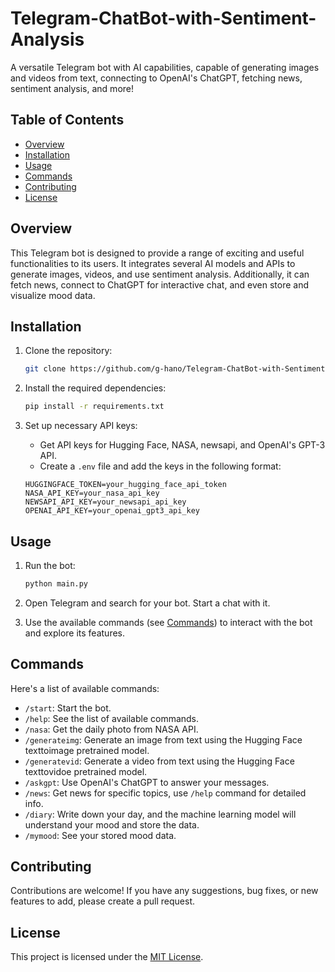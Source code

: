 # Telegram-ChatBot-with-Sentiment-Analysis

A versatile Telegram bot with AI capabilities, capable of generating images and videos from text, connecting to OpenAI's ChatGPT, fetching news, sentiment analysis, and more!

## Table of Contents
- [Overview](#overview)
- [Installation](#installation)
- [Usage](#usage)
- [Commands](#commands)
- [Contributing](#contributing)
- [License](#license)

## Overview

This Telegram bot is designed to provide a range of exciting and useful functionalities to its users. It integrates several AI models and APIs to generate images, videos, and use sentiment analysis. Additionally, it can fetch news, connect to ChatGPT for interactive chat, and even store and visualize mood data.

## Installation

1. Clone the repository:

   ```bash
   git clone https://github.com/g-hano/Telegram-ChatBot-with-Sentiment-Analysis.git
   ```

2. Install the required dependencies:

   ```bash
   pip install -r requirements.txt
   ```

3. Set up necessary API keys:

   - Get API keys for Hugging Face, NASA, newsapi, and OpenAI's GPT-3 API.
   - Create a `.env` file and add the keys in the following format:

   ```
   HUGGINGFACE_TOKEN=your_hugging_face_api_token
   NASA_API_KEY=your_nasa_api_key
   NEWSAPI_API_KEY=your_newsapi_api_key
   OPENAI_API_KEY=your_openai_gpt3_api_key
   ```

## Usage

1. Run the bot:

   ```bash
   python main.py
   ```

2. Open Telegram and search for your bot. Start a chat with it.

3. Use the available commands (see [Commands](#commands)) to interact with the bot and explore its features.

## Commands

Here's a list of available commands:

- `/start`: Start the bot.
- `/help`: See the list of available commands.
- `/nasa`: Get the daily photo from NASA API.
- `/generateimg`: Generate an image from text using the Hugging Face texttoimage pretrained model.
- `/generatevid`: Generate a video from text using the Hugging Face texttovidoe pretrained model.
- `/askgpt`: Use OpenAI's ChatGPT to answer your messages.
- `/news`: Get news for specific topics, use `/help` command for detailed info.
- `/diary`: Write down your day, and the machine learning model will understand your mood and store the data.
- `/mymood`: See your stored mood data.


## Contributing

Contributions are welcome! If you have any suggestions, bug fixes, or new features to add, please create a pull request.

## License

This project is licensed under the [MIT License](LICENSE).
